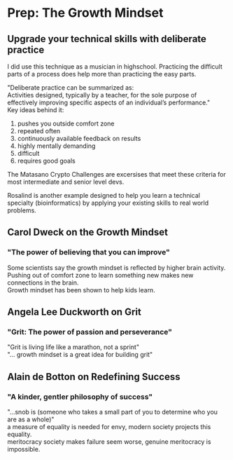 # Prep: The Growth Mindset  

## Upgrade your technical skills with deliberate practice  
I did use this technique as a musician in highschool.  Practicing the difficult parts of a process does help more than practicing the easy parts.  

"Deliberate practice can be summarized as:  
Activities designed, typically by a teacher, for the sole purpose of effectively improving specific aspects of an individual’s performance."  
Key ideas behind it:  
1. pushes you outside comfort zone  
2. repeated often  
3. continuously available feedback on results  
4. highly mentally demanding  
5. difficult  
6. requires good goals  

The Matasano Crypto Challenges are excersises that meet these criteria for most intermediate and senior level devs.  

Rosalind is another example designed to help you learn a technical specialty (bioinformatics) by applying your existing skills to real world problems.  

## Carol Dweck on the Growth Mindset  
### "The power of believing that you can improve"  

Some scientists say the growth mindset is reflected by higher brain activity.  
Pushing out of comfort zone to learn something new makes new connections in the brain.  
Growth mindset has been shown to help kids learn.  

## Angela Lee Duckworth on Grit  
### "Grit: The power of passion and perseverance"  

"Grit is living life like a marathon, not a sprint"  
"... growth mindset is a great idea for building grit"  

## Alain de Botton on Redefining Success  
### "A kinder, gentler philosophy of success"  

"...snob is (someone who takes a small part of you to determine who you are as a whole)"  
a measure of equality is needed for envy, modern society projects this equality.  
meritocracy society makes failure seem worse, genuine meritocracy is impossible.  
